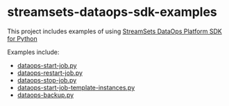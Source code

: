 # streamsets-dataops-sdk-examples

This project includes examples of using [StreamSets DataOps Platform SDK for Python](https://docs.streamsets.com/platform-sdk/latest/index.html)

Examples include:

- [dataops-start-job.py](dataops-start-job.py)
- [dataops-restart-job.py](dataops-restart-job.py)
- [dataops-stop-job.py](dataops-stop-job.py)
- [dataops-start-job-template-instances.py](dataops-start-job-template-instances.py)
- [dataops-backup.py](dataops-backup.py)
